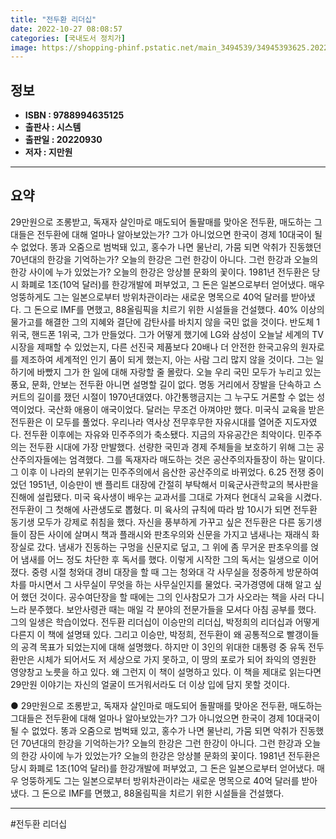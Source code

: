 ```yaml
---
title: "전두환 리더십"
date: 2022-10-27 08:08:57
categories: [국내도서 정치가]
image: https://shopping-phinf.pstatic.net/main_3494539/34945393625.20221019101512.jpg
---
```


## **정보**

- **ISBN : 9788994635125**
- **출판사 : 시스템**
- **출판일 : 20220930**
- **저자 : 지만원**

------



## **요약**

29만원으로 조롱받고, 독재자 살인마로 매도되어 돌팔매를 맞아온 전두환, 매도하는 그대들은 전두환에 대해 얼마나 알아보았는가? 그가 아니었으면 한국이 경제 10대국이 될 수 없었다. 똥과 오줌으로 범벅돼 있고, 홍수가 나면 물난리, 가뭄 되면 악취가 진동했던 70년대의 한강을 기억하는가? 오늘의 한강은 그런 한강이 아니다. 그런 한강과 오늘의 한강 사이에 누가 있었는가? 오늘의 한강은 앙상블 문화의 꽃이다. 1981년 전두환은 당시 화폐로 1조(10억 달러)를 한강개발에 퍼부었고, 그 돈은 일본으로부터 얻어냈다. 매우 엉뚱하게도 그는 일본으로부터 방위차관이라는 새로운 명목으로 40억 달러를 받아냈다. 그 돈으로 IMF를 면했고, 88올림픽을 치르기 위한 시설들을 건설했다. 40% 이상의 물가고를 해결한 그의 지혜와 결단에 감탄사를 바치지 않을 국민 없을 것이다. 반도체 1위국, 핸드폰 1위국, 그가 만들었다. 그가 어떻게 했기에 LG와 삼성이 오늘날 세계의 TV시장을 제패할 수 있었는지, 다른 선진국 제품보다 20배나 더 안전한 한국고유의 원자로를 제조하여 세계적인 인기 품이 되게 했는지, 아는 사람 그리 많지 않을 것이다. 그는 일하기에 바빴지 그가 한 일에 대해 자랑할 줄 몰랐다. 오늘 우리 국민 모두가 누리고 있는 풍요, 문화, 안보는 전두환 아니면 설명할 길이 없다. 명동 거리에서 장발을 단속하고 스커트의 길이를 쟀던 시절이 1970년대였다. 야간통행금지는 그 누구도 거론할 수 없는 성역이었다. 국산화 애용이 애국이었다. 달러는 무조건 아껴야만 했다. 미국식 교육을 받은 전두환은 이 모두를 풀었다. 우리나라 역사상 전무후무한 자유시대를 열어준 지도자였다. 전두환 이후에는 자유와 민주주의가 축소됐다. 지금의 자유공간은 최악이다. 민주주의는 전두환 시대에 가장 만발했다. 선량한 국민과 경제 주체들을 보호하기 위해 그는 공산주의자들에는 엄격했다. 그를 독재자라 매도하는 것은 공산주의자들장이 하는 말이다. 그 이후 이 나라의 분위기는 민주주의에서 음산한 공산주의로 바뀌었다.  6.25 전쟁 중이었던 1951년, 이승만이 밴 플리트 대장에 간절히 부탁해서 미육군사관학교의 복사판을 진해에 설립됐다. 미국 육사생이 배우는 교과서를 그대로 가져다 현대식 교육을 시켰다. 전두환이 그 첫해에 사관생도로 뽑혔다. 미 육사의 규칙에 따라 밤 10시가 되면 전두환 동기생 모두가 강제로 취침을 했다. 자신을 풍부하게 가꾸고 싶은 전두환은 다른 동기생들이 잠든 사이에 살며시 책과 플래시와 판초우의와 신문을 가지고 냄새나는 재래식 화장실로 갔다. 냄새가 진동하는 구멍을 신문지로 덮고, 그 위에 좀 무거운 판초우의를 얹어 냄새를 어느 정도 차단한 후 독서를 했다. 이렇게 시작한 그의 독서는 일생으로 이어졌다. 중령 시절 청와대 경비 대장을 할 때 그는 청와대 각 사무실을 정중하게 방문하여 차를 마시면서 그 사무실이 무엇을 하는 사무실인지를 물었다. 국가경영에 대해 알고 싶어 했던 것이다. 공수여단장을 할 때에는 그의 인사참모가 그가 사오라는 책을 사러 다니느라 분주했다. 보안사령관 때는 매일 각 분야의 전문가들을 모셔다 아침 공부를 했다. 그의 일생은 학습이었다. 전두환 리더십이 이승만의 리더십, 박정희의 리더십과 어떻게 다른지 이 책에 설명돼 있다. 그리고 이승만, 박정희, 전두환이 왜 공통적으로 빨갱이들의 공격 목표가 되었는지에 대해 설명했다. 하지만 이 3인의 위대한 대통령 중 유독 전두환만은 시체가 되어서도 저 세상으로 가지 못하고, 이 땅의 포로가 되어 좌익의 영원한 영양창고 노릇을 하고 있다. 왜 그런지 이 책이 설명하고 있다. 이 책을 제대로 읽는다면 29만원 이야기는 자신의 얼굴이 뜨거워서라도 더 이상 입에 담지 못할 것이다.

● 29만원으로 조롱받고, 독재자 살인마로 매도되어 돌팔매를 맞아온 전두환, 매도하는 그대들은 전두환에 대해 얼마나 알아보았는가? 그가 아니었으면 한국이 경제 10대국이 될 수 없었다. 똥과 오줌으로 범벅돼 있고, 홍수가 나면 물난리, 가뭄 되면 악취가 진동했던 70년대의 한강을 기억하는가? 오늘의 한강은 그런 한강이 아니다. 그런 한강과 오늘의 한강 사이에 누가 있었는가? 오늘의 한강은 앙상블 문화의 꽃이다. 1981년 전두환은 당시 화폐로 1조(10억 달러)를 한강개발에 퍼부었고, 그 돈은 일본으로부터 얻어냈다. 매우 엉뚱하게도 그는 일본으로부터 방위차관이라는 새로운 명목으로 40억 달러를 받아냈다. 그 돈으로 IMF를 면했고, 88올림픽을 치르기 위한 시설들을 건설했다.



------

#전두환 리더십


